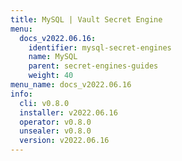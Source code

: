 ```yaml
---
title: MySQL | Vault Secret Engine
menu:
  docs_v2022.06.16:
    identifier: mysql-secret-engines
    name: MySQL
    parent: secret-engines-guides
    weight: 40
menu_name: docs_v2022.06.16
info:
  cli: v0.8.0
  installer: v2022.06.16
  operator: v0.8.0
  unsealer: v0.8.0
  version: v2022.06.16
---
```


